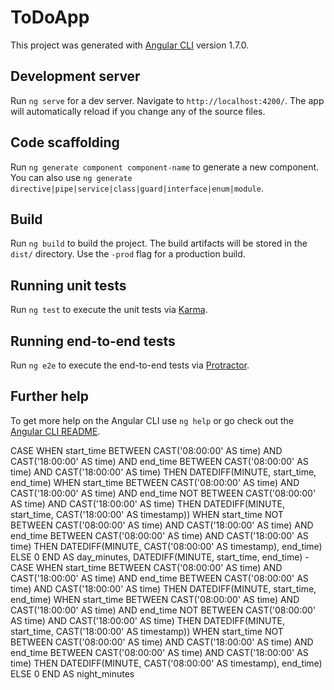 # ToDoApp

This project was generated with [Angular CLI](https://github.com/angular/angular-cli) version 1.7.0.

## Development server

Run `ng serve` for a dev server. Navigate to `http://localhost:4200/`. The app will automatically reload if you change any of the source files.

## Code scaffolding

Run `ng generate component component-name` to generate a new component. You can also use `ng generate directive|pipe|service|class|guard|interface|enum|module`.

## Build

Run `ng build` to build the project. The build artifacts will be stored in the `dist/` directory. Use the `-prod` flag for a production build.

## Running unit tests

Run `ng test` to execute the unit tests via [Karma](https://karma-runner.github.io).

## Running end-to-end tests

Run `ng e2e` to execute the end-to-end tests via [Protractor](http://www.protractortest.org/).

## Further help

To get more help on the Angular CLI use `ng help` or go check out the [Angular CLI README](https://github.com/angular/angular-cli/blob/master/README.md).

CASE 
      WHEN start_time BETWEEN CAST('08:00:00' AS time) AND CAST('18:00:00' AS time) 
      AND end_time BETWEEN CAST('08:00:00' AS time) AND CAST('18:00:00' AS time) THEN DATEDIFF(MINUTE, start_time, end_time)
      WHEN start_time BETWEEN CAST('08:00:00' AS time) AND CAST('18:00:00' AS time) 
      AND end_time NOT BETWEEN CAST('08:00:00' AS time) AND CAST('18:00:00' AS time) THEN DATEDIFF(MINUTE, start_time, CAST('18:00:00' AS timestamp))
      WHEN start_time NOT BETWEEN CAST('08:00:00' AS time) AND CAST('18:00:00' AS time) 
      AND end_time BETWEEN CAST('08:00:00' AS time) AND CAST('18:00:00' AS time) THEN DATEDIFF(MINUTE, CAST('08:00:00' AS timestamp), end_time)
      ELSE 0
    END AS day_minutes,
    DATEDIFF(MINUTE, start_time, end_time) - 
    CASE 
      WHEN start_time BETWEEN CAST('08:00:00' AS time) AND CAST('18:00:00' AS time) 
      AND end_time BETWEEN CAST('08:00:00' AS time) AND CAST('18:00:00' AS time) THEN DATEDIFF(MINUTE, start_time, end_time)
      WHEN start_time BETWEEN CAST('08:00:00' AS time) AND CAST('18:00:00' AS time) 
      AND end_time NOT BETWEEN CAST('08:00:00' AS time) AND CAST('18:00:00' AS time) THEN DATEDIFF(MINUTE, start_time, CAST('18:00:00' AS timestamp))
      WHEN start_time NOT BETWEEN CAST('08:00:00' AS time) AND CAST('18:00:00' AS time) 
      AND end_time BETWEEN CAST('08:00:00' AS time) AND CAST('18:00:00' AS time) THEN DATEDIFF(MINUTE, CAST('08:00:00' AS timestamp), end_time)
      ELSE 0
    END AS night_minutes
